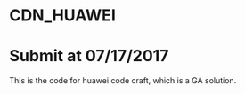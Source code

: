 # CDN_HUAWEI
# Submit at 07/17/2017
This is the code for huawei code craft, which is a GA solution.
